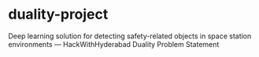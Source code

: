 # duality-project
Deep learning solution for detecting safety-related objects in space station environments — HackWithHyderabad Duality Problem Statement
